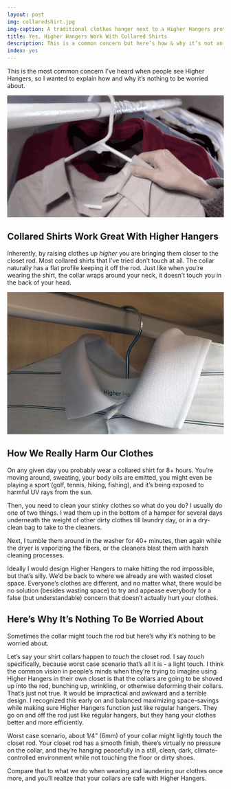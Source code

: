 ```yaml
---
layout: post
img: collaredshirt.jpg
img-caption: A traditional clothes hanger next to a Higher Hangers prototype. Space-saving features of Higher Hangers allow many closets to double (or more) in capacity and allow for enhanced functionality.
title: Yes, Higher Hangers Work With Collared Shirts
description: This is a common concern but here’s how & why it’s not an issue at all.
index: yes
---
```


This is the most common concern I’ve heard when people see Higher Hangers, so I wanted to explain how and why it’s nothing to be worried about. 

<img src="img/hangercomparison2-2.gif" class="img-responsive" alt="Collared Shirt Animation">

## Collared Shirts Work Great With Higher Hangers
Inherently, by raising clothes up *higher* you are bringing them closer to the closet rod. Most collared shirts that I’ve tried don’t touch at all. The collar naturally has a flat profile keeping it off the rod. Just like when you’re wearing the shirt, the collar wraps around your neck, it doesn’t touch you in the back of your head.  

<img src="img/collaredshirt.jpg" class="img-responsive" alt="Collared Shirt Photo">

## How We Really Harm Our Clothes

On any given day you probably wear a collared shirt for 8+ hours. You’re moving around, sweating, your body oils are emitted, you might even be playing a sport (golf, tennis, hiking, fishing), and it’s being exposed to harmful UV rays from the sun. 

Then, you need to clean your stinky clothes so what do you do? I usually do one of two things. I wad them up in the bottom of a hamper for several days underneath the weight of other dirty clothes till laundry day, or in a dry-clean bag to take to the cleaners.

Next, I tumble them around in the washer for 40+ minutes, then again while the dryer is vaporizing the fibers, or the cleaners blast them with harsh cleaning processes. 

Ideally I would design Higher Hangers to make hitting the rod impossible, but that’s silly. We’d be back to where we already are with wasted closet space. Everyone’s clothes are different, and no matter what, there would be no solution (besides wasting space) to try and appease everybody for a false (but understandable) concern that doesn’t actually hurt your clothes. 

## Here’s Why It’s Nothing To Be Worried About

Sometimes the collar might touch the rod but here’s why it’s nothing to be worried about.

Let’s say your shirt collars happen to *touch* the closet rod. I say *touch* specifically, because worst case scenario that’s all it is - a light touch. I think the common vision in people’s minds when they’re trying to imagine using Higher Hangers in their own closet is that the collars are going to be shoved up into the rod, bunching up, wrinkling, or otherwise deforming their collars. That’s just not true. It would be impractical and awkward and a terrible design. I recognized this early on and balanced maximizing space-savings while making sure Higher Hangers function just like regular hangers. They go on and off the rod just like regular hangers, but they hang your clothes better and more efficiently. 

Worst case scenario, about 1/4” (6mm) of your collar might lightly touch the closet rod. Your closet rod has a smooth finish, there’s virtually no pressure on the collar, and they’re hanging peacefully in a still, clean, dark, climate-controlled environment while not touching the floor or dirty shoes. 

Compare that to what we do when wearing and laundering our clothes once more, and you’ll realize that your collars are safe with Higher Hangers.